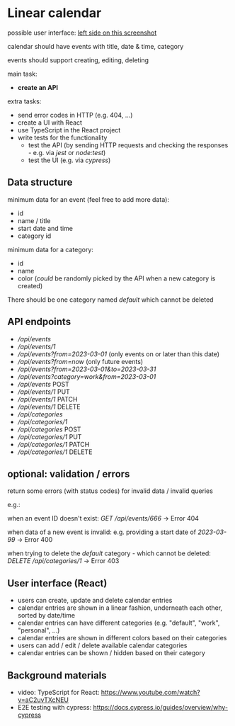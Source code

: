 # Linear calendar

possible user interface: [left side on this screenshot](https://images.idgesg.net/images/article/2020/05/01-android-calendar-apps-google-calendar-100840921-large.jpg)

calendar should have events with title, date & time, category

events should support creating, editing, deleting

main task:

- **create an API**

extra tasks:

- send error codes in HTTP (e.g. 404, ...)
- create a UI with React
- use TypeScript in the React project
- write tests for the functionality
  - test the API (by sending HTTP requests and checking the responses - e.g. via _jest_ or _node:test_)
  - test the UI (e.g. via _cypress_)

## Data structure

minimum data for an event (feel free to add more data):

- id
- name / title
- start date and time
- category id

minimum data for a category:

- id
- name
- color (_could_ be randomly picked by the API when a new category is created)

There should be one category named _default_ which cannot be deleted

## API endpoints

- _/api/events_
- _/api/events/1_
- _/api/events?from=2023-03-01_ (only events on or later than this date)
- _/api/events?from=now_ (only future events)
- _/api/events?from=2023-03-01&to=2023-03-31_
- _/api/events?category=work&from=2023-03-01_
- _/api/events_ POST
- _/api/events/1_ PUT
- _/api/events/1_ PATCH
- _/api/events/1_ DELETE
- _/api/categories_
- _/api/categories/1_
- _/api/categories_ POST
- _/api/categories/1_ PUT
- _/api/categories/1_ PATCH
- _/api/categories/1_ DELETE

## optional: validation / errors

return some errors (with status codes) for invalid data / invalid queries

e.g.:

when an event ID doesn't exist: _GET /api/events/666_ -> Error 404

when data of a new event is invalid: e.g. providing a start date of _2023-03-99_ -> Error 400

when trying to delete the _default_ category - which cannot be deleted: _DELETE /api/categories/1_ -> Error 403

## User interface (React)

- users can create, update and delete calendar entries
- calendar entries are shown in a linear fashion, underneath each other, sorted by date/time
- calendar entries can have different categories (e.g. "default", "work", "personal", ...)
- calendar entries are shown in different colors based on their categories
- users can add / edit / delete available calendar categories
- calendar entries can be shown / hidden based on their category

## Background materials

- video: TypeScript for React: https://www.youtube.com/watch?v=aC2uvTXcNEU
- E2E testing with cypress: https://docs.cypress.io/guides/overview/why-cypress
